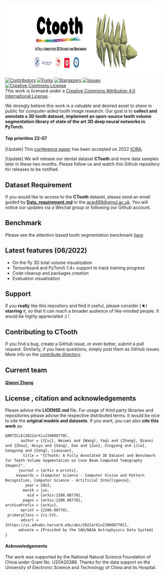<div align="center">
<img src="images/slogan.png" width=1000 height=220/>
</div>

[![Contributors][contributors-shield]][contributors-url]
[![Forks][forks-shield]][forks-url]
[![Stargazers][stars-shield]][stars-url]
[![Issues][issues-shield]][issues-url]
<a rel="license" href="http://creativecommons.org/licenses/by/4.0/"><img alt="Creative Commons License" style="border-width:0" src="https://i.creativecommons.org/l/by/4.0/88x31.png" /></a><br />This work is licensed under a <a rel="license" href="http://creativecommons.org/licenses/by/4.0/">Creative Commons Attribution 4.0 International License</a>.

We strongly believe this work is a valuable and desired asset to share in public for computer-aided tooth image research. Our goal is to **collect and annotate a 3D tooth dataset, implement an open-source tooth volume segmentation library of state of the art 3D deep neural networks in PyTorch**.    
#### Top priorities 22-07
[Update] This [conference paper](https://arxiv.org/abs/2206.08778) has been accepted on 2022 [ICIRA](https://icira2022.org/camera-ready-submission/).

[Update] We will release our dental dataset **CTooth** and more data samples later in these two months. Please follow us and watch this Github repository for releases to be notified. 


## Dataset Requirement
If you would like to access to the **CTooth** dataset, please send an email guided by **[Data_requirement.md](https://github.com/liangjiubujiu/CTooth/blob/main/Data_requistion.md)** to the acw499@qmul.ac.uk. You will notice our updates via a Wechat group or following our Github account.

## Benchmark
Please see the attention based tooth segmentation benckmark [here](./benchmark/readme.md)

## Latest features (06/2022)

- On the fly 3D total volume visualization
- Tensorboard and PyTorch 1.4+ support to track training progress
- Code cleanup and packages creation
- Evaluation visualization


## Support 
If you **really** like this repository and find it useful, please consider (★) **starring** it, so that it can reach a broader audience of like-minded people. It would be highly appreciated :) !

## Contributing to CTooth
If you find a bug, create a GitHub issue, or even better, submit a pull request. Similarly, if you have questions, simply post them as GitHub issues. More info on the [contribute directory](./contribute/readme.md).

## Current team

#### [Qianni Zhang](https://github.com/QNZhang "Git page")

## License , citation and acknowledgements
Please advice the **LICENSE.md** file. For usage of third party libraries and repositories please advise the respective distributed terms. It would be nice to cite the **original models and datasets**. If you want, you can also **cite this work** as:

```
@ARTICLE{2022arXiv220608778C,
       author = {{Cui}, Weiwei and {Wang}, Yaqi and {Zhang}, Qianni and {Zhou}, Huiyu and {Song}, Dan and {Zuo}, Xingyong and {Jia}, Gangyong and {Zeng}, Liaoyuan},
        title = "{CTooth: A Fully Annotated 3D Dataset and Benchmark for Tooth Volume Segmentation on Cone Beam Computed Tomography Images}",
      journal = {arXiv e-prints},
     keywords = {Computer Science - Computer Vision and Pattern Recognition, Computer Science - Artificial Intelligence},
         year = 2022,
        month = jun,
          eid = {arXiv:2206.08778},
        pages = {arXiv:2206.08778},
archivePrefix = {arXiv},
       eprint = {2206.08778},
 primaryClass = {cs.CV},
       adsurl = {https://ui.adsabs.harvard.edu/abs/2022arXiv220608778C},
      adsnote = {Provided by the SAO/NASA Astrophysics Data System}
}

```

####  Acknowledgements
The work was supported by the  National Natural Science Foundation of China under Grant No. U20A20386. Thanks for the data support on the University of Electronic Science and Technology of China and its Hospital.


[contributors-shield]: https://img.shields.io/github/contributors/liangjiubujiu/CTooth.svg?style=flat-square
[contributors-url]: https://github.com/liangjiubujiu/CTooth/graphs/contributors
[forks-shield]: https://img.shields.io/github/forks/liangjiubujiu/CTooth.svg?style=flat-square
[forks-url]: https://github.com/liangjiubujiu/CTooth/network/members

[stars-shield]: https://img.shields.io/github/stars/liangjiubujiu/CTooth.svg?style=flat-square
[stars-url]: https://github.com/liangjiubujiu/CTooth/stargazers

[issues-shield]: https://img.shields.io/github/issues/liangjiubujiu/CTooth.svg?style=flat-square
[issues-url]: https://github.com/liangjiubujiu/CTooth/issues
